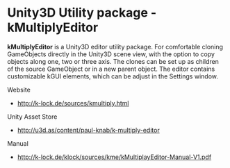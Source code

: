# Unity3D Utility package - kMultiplyEditor

**kMultiplyEditor** is a Unity3D editor utility package.
For comfortable cloning GameObjects directly in the
Unity3D scene view, with the option to copy objects
along one, two or three axis. The clones can be set up as
children of the source GameObject or in a new parent object.
The editor contains customizable kGUI elements, which
can be adjust in the Settings window.

 Website
 
 * http://k-lock.de/sources/kmultiply.html
 
 Unity Asset Store
 
 * http://u3d.as/content/paul-knab/k-multiply-editor

  Manual

  * http://k-lock.de/klock/sources/kme/kMultiplayEditor-Manual-V1.pdf

